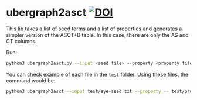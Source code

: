 # ubergraph2asct [![DOI](https://zenodo.org/badge/DOI/10.5281/zenodo.10551712.svg)](https://doi.org/10.5281/zenodo.10551712)


This lib takes a list of seed terms and a list of properties and generates a simpler version of the ASCT+B table. In this case, there are only the AS and CT columns.

Run:

```bash
python3 ubergraph2asct.py --input <seed file> --property <property file> --output <output file path>
```

You can check example of each file in the `test` folder. Using these files, the command would be:

```bash
python3 ubergraph2asct --input test/eye-seed.txt --property -- test/properties.txt --output eye-asct.csv
```
